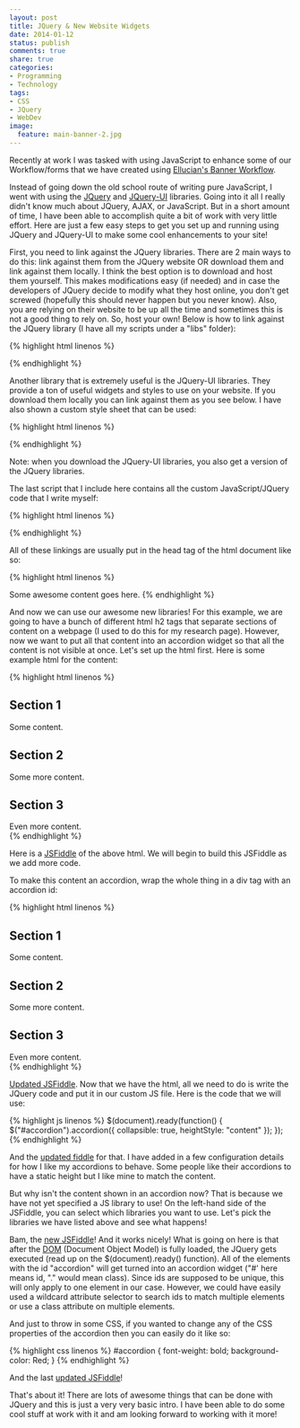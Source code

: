 ```yaml
---
layout: post
title: JQuery & New Website Widgets
date: 2014-01-12
status: publish
comments: true
share: true
categories:
- Programming
- Technology
tags:
- CSS
- JQuery
- WebDev
image:
  feature: main-banner-2.jpg
---
```


Recently at work I was tasked with using JavaScript to enhance some of our Workflow/forms that we have created using <a href="http://www.ellucian.com/workflow-management-software/" target="_blank">Ellucian's Banner Workflow</a>.

Instead of going down the old school route of writing pure JavaScript, I went with using the <a href="http://jquery.com/" target="_blank">JQuery</a> and <a href="http://jqueryui.com/" target="_blank">JQuery-UI</a> libraries. Going into it all I really didn't know much about JQuery, AJAX, or JavaScript. But in a short amount of time, I have been able to accomplish quite a bit of work with very little effort. Here are just a few easy steps to get you set up and running using JQuery and JQuery-UI to make some cool enhancements to your site!

First, you need to link against the JQuery libraries. There are 2 main ways to do this: link against them from the JQuery website OR download them and link against them locally. I think the best option is to download and host them yourself. This makes modifications easy (if needed) and in case the developers of JQuery decide to modify what they host online, you don't get screwed (hopefully this should never happen but you never know). Also, you are relying on their website to be up all the time and sometimes this is not a good thing to rely on. So, host your own! Below is how to link against the JQuery library (I have all my scripts under a "libs" folder):

{% highlight html linenos %}
<script type="text/javascript" src="/libs/jquery/jquery-1.9.1.js"></script>
{% endhighlight %}

Another library that is extremely useful is the JQuery-UI libraries. They provide a ton of useful widgets and styles to use on your website. If you download them locally you can link against them as you see below. I have also shown a custom style sheet that can be used:

{% highlight html linenos %}
<link rel="stylesheet" href="/libs/jquery-ui-1.10.3/css/smoothness/jquery-ui-1.10.3.custom.min.css" />
<script type="text/javascript" src="/libs/jquery-ui-1.10.3/js/jquery-1.9.1.js"></script>
<script type="text/javascript" src="/libs/jquery-ui-1.10.3/js/jquery-ui-1.10.3.custom.min.js"></script>
{% endhighlight %}

Note: when you download the JQuery-UI libraries, you also get a version of the JQuery libraries.

The last script that I include here contains all the custom JavaScript/JQuery code that I write myself:

{% highlight html linenos %}
<script type="text/javascript" src="/libs/jcw-custom.js"></script>
{% endhighlight %}

All of these linkings are usually put in the head tag of the html document like so:

{% highlight html linenos %}
<html>
<head>
<title>Test Page</title>

<!-- JQuery Items -->
<link rel="stylesheet" href="/libs/jquery-ui-1.10.3/css/smoothness/jquery-ui-1.10.3.custom.min.css" />
<script type="text/javascript" src="/libs/jquery-ui-1.10.3/js/jquery-1.9.1.js"></script>
<script type="text/javascript" src="/libs/jquery-ui-1.10.3/js/jquery-ui-1.10.3.custom.min.js"></script>
<script type="text/javascript" src="/libs/jcw-custom.js"></script>

</head>
<body>
Some awesome content goes here.
</body>
</html>
{% endhighlight %}

And now we can use our awesome new libraries! For this example, we are going to have a bunch of different html h2 tags that separate sections of content on a webpage (I used to do this for my research page). However, now we want to put all that content into an accordion widget so that all the content is not visible at once. Let's set up the html first. Here is some example html for the content:

{% highlight html linenos %}
<h2>Section 1</h2>
  <div>Some content.</div>

<h2>Section 2</h2>
  <div>Some more content.</div>

<h2>Section 3</h2>
  <div>Even more content.</div>
{% endhighlight %}

Here is a <a href="http://jsfiddle.net/4fD5r/" target="_blank">JSFiddle</a> of the above html. We will begin to build this JSFiddle as we add more code.

To make this content an accordion, wrap the whole thing in a div tag with an accordion id:

{% highlight html linenos %}
<div id="accordion">
<h2>Section 1</h2>
  <div>Some content.</div>
<h2>Section 2</h2>
  <div>Some more content.</div>
<h2>Section 3</h2>
  <div>Even more content.</div>
</div>
{% endhighlight %}

<a href="http://jsfiddle.net/4fD5r/1/" target="_blank">Updated JSFiddle</a>. Now that we have the html, all we need to do is write the JQuery code and put it in our custom JS file. Here is the code that we will use:

{% highlight js linenos %}
$(document).ready(function() {
  $("#accordion").accordion({
    collapsible: true,
    heightStyle: "content"
  });
});
{% endhighlight %}

And the <a href="http://jsfiddle.net/4fD5r/2/" target="_blank">updated fiddle</a> for that. I have added in a few configuration details for how I like my accordions to behave. Some people like their accordions to have a static height but I like mine to match the content.

But why isn't the content shown in an accordion now? That is because we have not yet specified a JS library to use! On the left-hand side of the JSFiddle, you can select which libraries you want to use. Let's pick the libraries we have listed above and see what happens!

Bam, the <a href="http://jsfiddle.net/4fD5r/3/" target="_blank">new JSFiddle</a>! And it works nicely! What is going on here is that after the <a href="http://en.wikipedia.org/wiki/Document_Object_Model" target="_blank">DOM</a> (Document Object Model) is fully loaded, the JQuery gets executed (read up on the $(document).ready() function). All of the elements with the id "accordion" will get turned into an accordion widget ("#' here means id, "." would mean class). Since ids are supposed to be unique, this will only apply to one element in our case. However, we could have easily used a wildcard attribute selector to search ids to match multiple elements or use a class attribute on multiple elements.

And just to throw in some CSS, if you wanted to change any of the CSS properties of the accordion then you can easily do it like so:

{% highlight css linenos %}
#accordion {
  font-weight: bold;
  background-color: Red;
}
{% endhighlight %}

And the last <a href="http://jsfiddle.net/4fD5r/6/" target="_blank">updated JSFiddle</a>!

That's about it! There are lots of awesome things that can be done with JQuery and this is just a very very basic intro. I have been able to do some cool stuff at work with it and am looking forward to working with it more!
